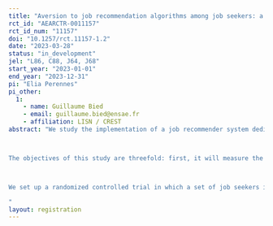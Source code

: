```yaml
---
title: "Aversion to job recommendation algorithms among job seekers: a field experiment to measure it and understand what cause it"
rct_id: "AEARCTR-0011157"
rct_id_num: "11157"
doi: "10.1257/rct.11157-1.2"
date: "2023-03-28"
status: "in_development"
jel: "L86, C88, J64, J68"
start_year: "2023-01-01"
end_year: "2023-12-31"
pi: "Elia Perennes"
pi_other:
  1:
    - name: Guillaume Bied
    - email: guillaume.bied@ensae.fr
    - affiliation: LISN / CREST
abstract: "We study the implementation of a job recommender system dedicated to the jobseekers at the French Public Employment Service (PES). The recommender system is a combination of two vacancy rankings : the first ranking is based on an expert system that recommends matches based on the fit between the job seekers' search criteria and the characteristics of job postings ; the other one is obtained from a state of the art machine learning (ML) model, based on the very rich data available at the French PES (including textual data and past hires).

The objectives of this study are threefold: first, it will measure the degree of aversion (and/or acceptance) of job seekers for algorithmic recommendations ; second, it will determine the mechanisms that cause aversion ; and third, it will investigate how the framing of recommendations can minimize the risk of aversion.

We set up a randomized controlled trial in which a set of job seekers is exposed to algorithmic recommendations of vacancies. Several framing alternatives are tested: the first explains to job seekers the global functioning of the algorithm, the second emphasizes the level of performance of the algorithm and the third emphasizes the fact that the algorithm has been co-constructed with job seekers. During the experiment, job seekers are explicitly asked about how they perceive the recommendations. I also use implicit satisfaction measures, such as the click rate on the recommended ads.
"
layout: registration
---
```


